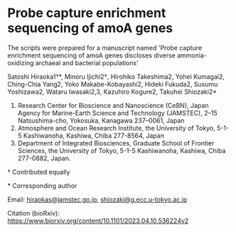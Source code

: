 # Probe capture enrichment sequencing of amoA genes

The scripts were prepared for a manuscript named 'Probe capture enrichment sequencing of amoA genes discloses diverse ammonia-oxidizing archaeal and bacterial populations'

Satoshi Hiraoka1†\*, Minoru Ijichi2†, Hirohiko Takeshima2, Yohei Kumagai2, Ching-Chia Yang2, Yoko Makabe-Kobayashi2, Hideki Fukuda2, Susumu Yoshizawa2, Wataru Iwasaki2,3, Kazuhiro Kogure2, Takuhei Shiozaki2*

1.	Research Center for Bioscience and Nanoscience (CeBN), Japan Agency for Marine-Earth Science and Technology (JAMSTEC), 2–15 Natsushima-cho, Yokosuka, Kanagawa 237–0061, Japan
2.	Atmosphere and Ocean Research Institute, the University of Tokyo, 5-1-5 Kashiwanoha, Kashiwa, Chiba 277-8564, Japan
3.	Department of Integrated Biosciences, Graduate School of Frontier Sciences, the University of Tokyo, 5-1-5 Kashiwanoha, Kashiwa, Chiba 277-0882, Japan.

† Contributed equally

\* Corresponding author

Email: hiraokas@jamstec.go.jp, shiozaki@g.ecc.u-tokyo.ac.jp

Citation (bioRxiv):
https://www.biorxiv.org/content/10.1101/2023.04.10.536224v2 
